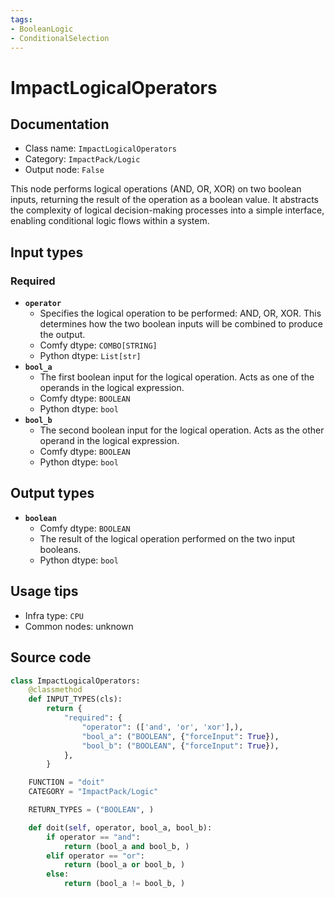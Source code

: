 ```yaml
---
tags:
- BooleanLogic
- ConditionalSelection
---
```


# ImpactLogicalOperators
## Documentation
- Class name: `ImpactLogicalOperators`
- Category: `ImpactPack/Logic`
- Output node: `False`

This node performs logical operations (AND, OR, XOR) on two boolean inputs, returning the result of the operation as a boolean value. It abstracts the complexity of logical decision-making processes into a simple interface, enabling conditional logic flows within a system.
## Input types
### Required
- **`operator`**
    - Specifies the logical operation to be performed: AND, OR, XOR. This determines how the two boolean inputs will be combined to produce the output.
    - Comfy dtype: `COMBO[STRING]`
    - Python dtype: `List[str]`
- **`bool_a`**
    - The first boolean input for the logical operation. Acts as one of the operands in the logical expression.
    - Comfy dtype: `BOOLEAN`
    - Python dtype: `bool`
- **`bool_b`**
    - The second boolean input for the logical operation. Acts as the other operand in the logical expression.
    - Comfy dtype: `BOOLEAN`
    - Python dtype: `bool`
## Output types
- **`boolean`**
    - Comfy dtype: `BOOLEAN`
    - The result of the logical operation performed on the two input booleans.
    - Python dtype: `bool`
## Usage tips
- Infra type: `CPU`
- Common nodes: unknown


## Source code
```python
class ImpactLogicalOperators:
    @classmethod
    def INPUT_TYPES(cls):
        return {
            "required": {
                "operator": (['and', 'or', 'xor'],),
                "bool_a": ("BOOLEAN", {"forceInput": True}),
                "bool_b": ("BOOLEAN", {"forceInput": True}),
            },
        }

    FUNCTION = "doit"
    CATEGORY = "ImpactPack/Logic"

    RETURN_TYPES = ("BOOLEAN", )

    def doit(self, operator, bool_a, bool_b):
        if operator == "and":
            return (bool_a and bool_b, )
        elif operator == "or":
            return (bool_a or bool_b, )
        else:
            return (bool_a != bool_b, )

```
